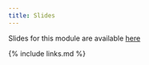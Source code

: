 ```yaml
---
title: Slides
---
```

Slides for this module are available [here](../files/open-science-data-management.pdf)


{% include links.md %}

